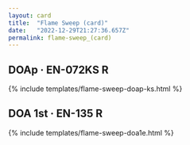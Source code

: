 ```yaml
---
layout: card
title:  "Flame Sweep (card)"
date:   "2022-12-29T21:27:36.657Z"
permalink: flame-sweep_(card)
---
```


## DOAp &middot; EN-072KS R

{% include templates/flame-sweep-doap-ks.html %}


## DOA 1st &middot; EN-135 R

{% include templates/flame-sweep-doa1e.html %}
